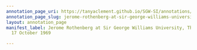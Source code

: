 ```yaml
---
annotation_page_uri: https://tanyaclement.github.io/SGW-SI/annotations/jerome-rothenberg-at-sir-george-williams-university-the-poetry-series-17-october-1969-canvas-1-end.json
annotation_page_slug: jerome-rothenberg-at-sir-george-williams-university-the-poetry-series-17-october-1969-canvas-1-end
layout: annotation_page
manifest_label: Jerome Rothenberg at Sir George Williams University, The Poetry Series,
  17 October 1969

---
```

